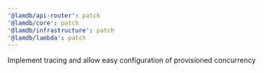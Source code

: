 ```yaml
---
'@lamdb/api-router': patch
'@lamdb/core': patch
'@lamdb/infrastructure': patch
'@lamdb/lambda': patch
---
```


Implement tracing and allow easy configuration of provisioned concurrency
